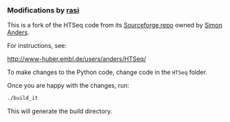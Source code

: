 ### Modifications by [rasi](https://github.com/rasi)

This is a fork of the HTSeq code from its [Sourceforge repo](http://sourceforge.net/projects/htseq/) owned by [Simon Anders](https://www.fimm.fi/en/research/groups/anders).

For instructions, see:

   http://www-huber.embl.de/users/anders/HTSeq/

To make changes to the Python code, change code in the `HTSeq` folder.

Once you are happy with the changes, run:
```bash
./build_it
```

This will generate the build directory.

